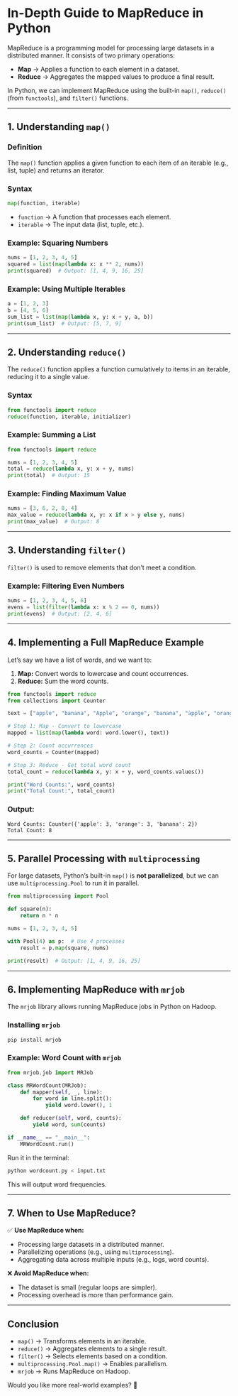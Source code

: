 # **In-Depth Guide to MapReduce in Python**

MapReduce is a programming model for processing large datasets in a distributed manner. It consists of two primary operations:  
- **Map** → Applies a function to each element in a dataset.  
- **Reduce** → Aggregates the mapped values to produce a final result.  

In Python, we can implement MapReduce using the built-in `map()`, `reduce()` (from `functools`), and `filter()` functions.

---

## **1. Understanding `map()`**
### **Definition**
The `map()` function applies a given function to each item of an iterable (e.g., list, tuple) and returns an iterator.

### **Syntax**
```python
map(function, iterable)
```
- `function` → A function that processes each element.
- `iterable` → The input data (list, tuple, etc.).

### **Example: Squaring Numbers**
```python
nums = [1, 2, 3, 4, 5]
squared = list(map(lambda x: x ** 2, nums))
print(squared)  # Output: [1, 4, 9, 16, 25]
```

### **Example: Using Multiple Iterables**
```python
a = [1, 2, 3]
b = [4, 5, 6]
sum_list = list(map(lambda x, y: x + y, a, b))
print(sum_list)  # Output: [5, 7, 9]
```

---

## **2. Understanding `reduce()`**
The `reduce()` function applies a function cumulatively to items in an iterable, reducing it to a single value.

### **Syntax**
```python
from functools import reduce
reduce(function, iterable, initializer)  
```

### **Example: Summing a List**
```python
from functools import reduce

nums = [1, 2, 3, 4, 5]
total = reduce(lambda x, y: x + y, nums)
print(total)  # Output: 15
```

### **Example: Finding Maximum Value**
```python
nums = [3, 6, 2, 8, 4]
max_value = reduce(lambda x, y: x if x > y else y, nums)
print(max_value)  # Output: 8
```

---

## **3. Understanding `filter()`**
`filter()` is used to remove elements that don’t meet a condition.

### **Example: Filtering Even Numbers**
```python
nums = [1, 2, 3, 4, 5, 6]
evens = list(filter(lambda x: x % 2 == 0, nums))
print(evens)  # Output: [2, 4, 6]
```

---

## **4. Implementing a Full MapReduce Example**
Let’s say we have a list of words, and we want to:
1. **Map:** Convert words to lowercase and count occurrences.
2. **Reduce:** Sum the word counts.

```python
from functools import reduce
from collections import Counter

text = ["apple", "banana", "Apple", "orange", "banana", "apple", "orange", "orange"]

# Step 1: Map - Convert to lowercase
mapped = list(map(lambda word: word.lower(), text))

# Step 2: Count occurrences
word_counts = Counter(mapped)

# Step 3: Reduce - Get total word count
total_count = reduce(lambda x, y: x + y, word_counts.values())

print("Word Counts:", word_counts)
print("Total Count:", total_count)
```

### **Output:**
```
Word Counts: Counter({'apple': 3, 'orange': 3, 'banana': 2})
Total Count: 8
```

---

## **5. Parallel Processing with `multiprocessing`**
For large datasets, Python’s built-in `map()` is **not parallelized**, but we can use `multiprocessing.Pool` to run it in parallel.

```python
from multiprocessing import Pool

def square(n):
    return n * n

nums = [1, 2, 3, 4, 5]

with Pool(4) as p:  # Use 4 processes
    result = p.map(square, nums)

print(result)  # Output: [1, 4, 9, 16, 25]
```

---

## **6. Implementing MapReduce with `mrjob`**
The `mrjob` library allows running MapReduce jobs in Python on Hadoop.

### **Installing `mrjob`**
```bash
pip install mrjob
```

### **Example: Word Count with `mrjob`**
```python
from mrjob.job import MRJob

class MRWordCount(MRJob):
    def mapper(self, _, line):
        for word in line.split():
            yield word.lower(), 1

    def reducer(self, word, counts):
        yield word, sum(counts)

if __name__ == "__main__":
    MRWordCount.run()
```

Run it in the terminal:
```bash
python wordcount.py < input.txt
```
This will output word frequencies.

---

## **7. When to Use MapReduce?**
✅ **Use MapReduce when:**
- Processing large datasets in a distributed manner.
- Parallelizing operations (e.g., using `multiprocessing`).
- Aggregating data across multiple inputs (e.g., logs, word counts).

❌ **Avoid MapReduce when:**
- The dataset is small (regular loops are simpler).
- Processing overhead is more than performance gain.

---

## **Conclusion**
- `map()` → Transforms elements in an iterable.
- `reduce()` → Aggregates elements to a single result.
- `filter()` → Selects elements based on a condition.
- `multiprocessing.Pool.map()` → Enables parallelism.
- `mrjob` → Runs MapReduce on Hadoop.

Would you like more real-world examples? 🚀
